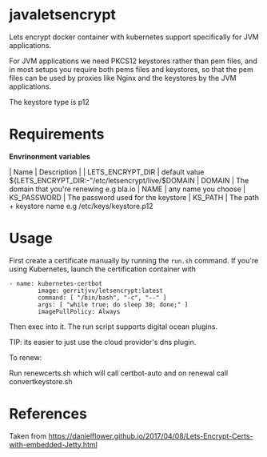 # javaletsencrypt

Lets encrypt docker container with kubernetes support specifically for JVM applications.

For JVM applications we need PKCS12 keystores rather than pem files, and in most setups
you require both pems files and keystores, so that the pem files can be used by proxies
like Nginx and the keystores by the JVM applications.


The keystore type is p12


# Requirements

**Envrinonment variables**

| Name | Description |
| LETS_ENCRYPT_DIR | default value ${LETS_ENCRYPT_DIR:-"/etc/letsencrypt/live/$DOMAIN 
| DOMAIN | The domain that you're renewing e.g bla.io 
| NAME | any name you choose 
| KS_PASSWORD | The password used for the keystore 
| KS_PATH | The path + keystore name e.g /etc/keys/keystore.p12 


# Usage


First create a certificate manually by running the `run.sh` command. 
If you're using Kubernetes, launch the certification container with 
```
- name: kubernetes-certbot
        image: gerritjvv/letsencrypt:latest
        command: [ "/bin/bash", "-c", "--" ]
        args: [ "while true; do sleep 30; done;" ]
        imagePullPolicy: Always
```

Then exec into it. The run script supports digital ocean plugins. 

TIP: its easier to just use the cloud provider's dns plugin.

To renew:


Run renewcerts.sh which will call certbot-auto and on renewal call convertkeystore.sh



# References

Taken from https://danielflower.github.io/2017/04/08/Lets-Encrypt-Certs-with-embedded-Jetty.html
